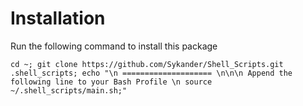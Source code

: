# Installation

Run the following command to install this package

```
cd ~; git clone https://github.com/Sykander/Shell_Scripts.git .shell_scripts; echo "\n ==================== \n\n\n Append the following line to your Bash Profile \n source ~/.shell_scripts/main.sh;"
```
